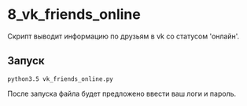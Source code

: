 # 8_vk_friends_online

Скрипт выводит информацию по друзьям в vk со статусом 'онлайн'.

## Запуск
    python3.5 vk_friends_online.py

После запуска файла будет предложено ввести ваш логи и пароль.
